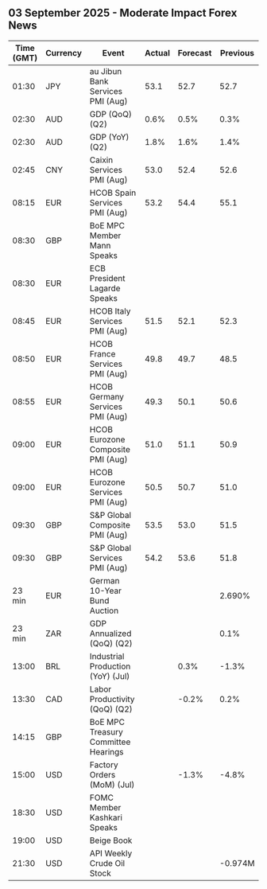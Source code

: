 ## 03 September 2025 - Moderate Impact Forex News

| Time (GMT) | Currency | Event | Actual | Forecast | Previous |
|------|----------|-------|--------|----------|----------|
| 01:30 | JPY | au Jibun Bank Services PMI (Aug) | 53.1 | 52.7 | 52.7 |
| 02:30 | AUD | GDP (QoQ) (Q2) | 0.6% | 0.5% | 0.3% |
| 02:30 | AUD | GDP (YoY) (Q2) | 1.8% | 1.6% | 1.4% |
| 02:45 | CNY | Caixin Services PMI (Aug) | 53.0 | 52.4 | 52.6 |
| 08:15 | EUR | HCOB Spain Services PMI (Aug) | 53.2 | 54.4 | 55.1 |
| 08:30 | GBP | BoE MPC Member Mann Speaks |  |  |  |
| 08:30 | EUR | ECB President Lagarde Speaks |  |  |  |
| 08:45 | EUR | HCOB Italy Services PMI (Aug) | 51.5 | 52.1 | 52.3 |
| 08:50 | EUR | HCOB France Services PMI (Aug) | 49.8 | 49.7 | 48.5 |
| 08:55 | EUR | HCOB Germany Services PMI (Aug) | 49.3 | 50.1 | 50.6 |
| 09:00 | EUR | HCOB Eurozone Composite PMI (Aug) | 51.0 | 51.1 | 50.9 |
| 09:00 | EUR | HCOB Eurozone Services PMI (Aug) | 50.5 | 50.7 | 51.0 |
| 09:30 | GBP | S&P Global Composite PMI (Aug) | 53.5 | 53.0 | 51.5 |
| 09:30 | GBP | S&P Global Services PMI (Aug) | 54.2 | 53.6 | 51.8 |
| 23 min | EUR | German 10-Year Bund Auction |  |  | 2.690% |
| 23 min | ZAR | GDP Annualized (QoQ) (Q2) |  |  | 0.1% |
| 13:00 | BRL | Industrial Production (YoY) (Jul) |  | 0.3% | -1.3% |
| 13:30 | CAD | Labor Productivity (QoQ) (Q2) |  | -0.2% | 0.2% |
| 14:15 | GBP | BoE MPC Treasury Committee Hearings |  |  |  |
| 15:00 | USD | Factory Orders (MoM) (Jul) |  | -1.3% | -4.8% |
| 18:30 | USD | FOMC Member Kashkari Speaks |  |  |  |
| 19:00 | USD | Beige Book |  |  |  |
| 21:30 | USD | API Weekly Crude Oil Stock |  |  | -0.974M |
